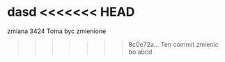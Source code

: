 dasd
<<<<<<< HEAD
=======
zmiana 3424
Toma byc zmienione
>>>>>>> 8c0e72a... Ten commit zmienic bo abcd
